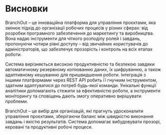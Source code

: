 # Висновки

BranchOut – це інноваційна платформа для управління проєктами, яка змінює підхід до організації робочих процесів у різних сферах: від розробки програмного забезпечення до маркетингу та виробництва. Вона надає інструменти для чіткого розподілу ролей і завдань, пропонуючи чотири рівні доступу – від звичайних користувачів до адміністраторів, що забезпечує прозорість і контроль на всіх етапах роботи.

Система вирізняється високою продуктивністю та безпекою завдяки автоматичному резервному копіюванню даних, їх шифруванню, а також адаптивному кешуванню для пришвидшення роботи. Інтеграція з іншими платформами через REST API робить її гнучким інструментом, здатним адаптуватися до потреб будь-якої команди. Унікальні функції аналітики допомагають стежити за ефективністю роботи, а інструменти моніторингу та сповіщень дають змогу оперативно вирішувати проблеми.

BranchOut – це вибір для організацій, які прагнуть удосконалити управління проєктами, зберігаючи баланс між швидкістю виконання завдань і якістю результатів. Система допомагає вибудовувати прозорі, керовані та продуктивні робочі процеси.